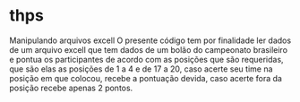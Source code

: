 # thps
Manipulando arquivos excell
O presente código tem por finalidade ler dados de um arquivo excell 
que tem dados de um bolão do campeonato brasileiro e pontua os participantes de acordo 
com as posições que são requeridas, que são elas as posições de 1 a 4 e de 17 a 20,
caso acerte seu time na posição em que colocou, recebe a pontuação devida, caso acerte fora da posição recebe apenas 2 pontos.

